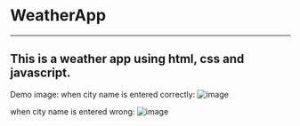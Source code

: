 # WeatherApp
------------------------------------------------------------------
This is a weather app using html, css and javascript.
-------------------------------------------------------------------
Demo image: 
when city name is entered correctly:
![image](https://github.com/shruti-sen2004/WeatherApp/assets/115914670/f4681d8b-82d1-4400-b4f6-40486eb44c86)

when city name is entered wrong: 
![image](https://github.com/shruti-sen2004/WeatherApp/assets/115914670/48fc0392-42ac-4514-ad67-a6cdac794028)
